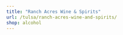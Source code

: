 ```yaml
---
title: "Ranch Acres Wine & Spirits"
url: /tulsa/ranch-acres-wine-and-spirits/
shop: alcohol
---
```

